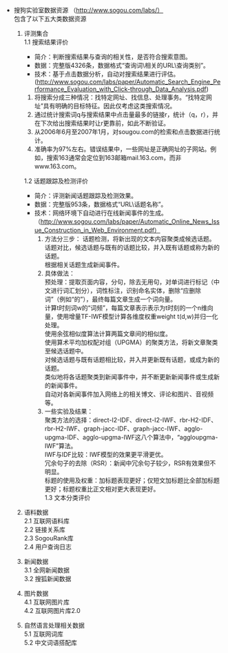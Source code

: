 - 搜狗实验室数据资源 （http://www.sogou.com/labs/）  
    包含了以下五大类数据资源  
  1. 评测集合   
      1.1 搜索结果评价   
	   - 简介：判断搜索结果与查询的相关性，是否符合搜索意图。  
	   - 数据：完整版4326条，数据格式“查询词\相关的URL\查询类别”。  
	   - 技术：基于点击数据分析，自动对搜索结果进行评估。(http://www.sogou.com/labs/paper/Automatic_Search_Engine_Performance_Evaluation_with_Click-through_Data_Analysis.pdf)   
		1. 将搜索分成三种情况：找特定网址、找信息、处理事务。“找特定网址”具有明确的目标特征。因此仅考虑这类搜索情况。  
		2. 通过统计搜索词q与搜索结果中点击量最多的链接r，统计（q，r），并在下次给出搜索结果时让r更靠前，如此不断验证。  
		3. 从2006年6月至2007年1月，对sougou.com的检索和点击数据进行统计。  
		4. 准确率为97%左右。错误结果中，一些网址是正确网址的子网站。例如，搜索163通常会定位到163邮箱mail.163.com，而非www.163.com。        
		  	  
      1.2 话题跟踪及检测评价   
		- 简介：评测新闻话题跟踪及检测效果。  
		- 数据：完整版953条，数据格式“URL\话题名称”。
		- 技术：网络环境下自动进行在线新闻事件的生成。（http://www.sogou.com/labs/paper/Automatic_Online_News_Issue_Construction_in_Web_Environment.pdf）    
			1. 方法分三步：
				话题检测，将新出现的文本内容聚类成候选话题。  
				话题对比，候选话题与既有的话题比较，并入既有话题或称为新的话题。  
				根据相关话题生成新闻事件。  
			2. 具体做法：   
				预处理：提取页面内容，分句，除去无用句，对单词进行标记（中文进行词汇划分），词性标注，识别命名实体，删除“应删除词”（例如“的”），最终每篇文章生成一个词向量。  
				计算t时刻词w的“词频”，每篇文章表示表示为t时刻的一个n维向量，使用增量TF-IWF模型计算各维度权重weight t(d,w)并归一化处理。  
				使用余弦相似度算法计算两篇文章间的相似度。  
				使用算术平均加权配对组（UPGMA）的聚类方法，将新文章聚类至候选话题中。    
				对候选话题与既有话题相比较，并入并更新既有话题，或成为新的话题。  
				类似地将各话题聚类到新闻事件中，并不断更新新闻事件或生成新的新闻事件。    
				自动对各新闻事件加入网络上的相关博文、评论和图片、音视频等。    
			3. 一些实验及结果：  
				聚类方法的选择：direct-I2-IDF、direct-I2-IWF、rbr-H2-IDF、rbr-H2-IWF、graph-jacc-IDF、graph-jacc-IWF、agglo-upgma-IDF、agglo-upgma-IWF这八个算法中，“aggloupgma-IWF”算法。  
				IWF与IDF比较：IWF模型的效果更平滑更优。  
				冗余句子的去除（RSR）：新闻中冗余句子较少，RSR有效果但不明显。  
				标题的使用及权重：加标题表现更好；仅短文加标题比全部加标题更好；标题权重比正文相对更大表现更好。    
      1.3 文本分类评价   
   2. 语料数据  
      2.1 互联网语料库  
      2.2 链接关系库  
      2.3 SogouRank库  
      2.4 用户查询日志  
   3. 新闻数据  
      3.1 全网新闻数据  
      3.2 搜狐新闻数据  
   4. 图片数据  
      4.1 互联网图片库  
      4.2 互联网图片库2.0  
   5. 自然语言处理相关数据  
      5.1 互联网词库  
      5.2 中文词语搭配库  
